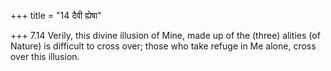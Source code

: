 +++
title = "14 दैवी ह्येषा"

+++
7.14 Verily, this divine illusion of Mine, made up of the (three)
alities (of Nature) is difficult to cross over; those who take refuge in
Me alone, cross over this illusion.
